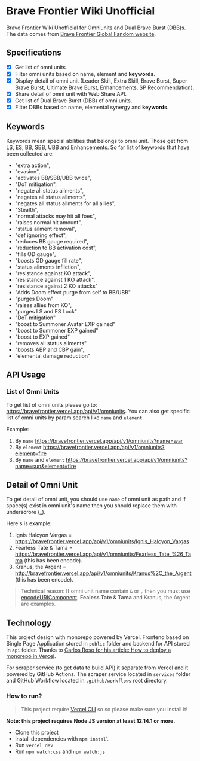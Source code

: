 # Brave Frontier Wiki Unofficial

Brave Frontier Wiki Unofficial for Omniunits and Dual Brave Burst (DBB)s. The data comes from [Brave Frontier Global Fandom website](https://bravefrontierglobal.fandom.com/wiki/Brave_Frontier_Wiki).

## Specifications

- [x] Get list of omni units
- [x] Filter omni units based on name, element and **keywords**.
- [x] Display detail of omni unit (Leader Skill, Extra Skill, Brave Burst, Super Brave Burst, Ultimate Brave Burst, Enhancements, SP Recommendation).
- [x] Share detail of omni unit with Web Share API.
- [x] Get list of Dual Brave Burst (DBB) of omni units.
- [x] Filter DBBs based on name, elemental synergy and **keywords**.

## Keywords

Keywords mean special abilities that belongs to omni unit. Those get from LS, ES, BB, SBB, UBB and Enhancements. So far list of keywords that have been collected are:

- "extra action", 
- "evasion", 
- "activates BB/SBB/UBB twice",
- "DoT mitigation", 
- "negate all status ailments",
- "negates all status ailments",
- "negates all status ailments for all allies",
- "Stealth", 
- "normal attacks may hit all foes",
- "raises normal hit amount", 
- "status ailment removal",
- "def ignoring effect",
- "reduces BB gauge required",
- "reduction to BB activation cost",
- "fills OD gauge",
- "boosts OD gauge fill rate",
- "status ailments infliction",
- "resistance against KO attack",
- "resistance against 1 KO attack",
- "resistance against 2 KO attacks"
- "Adds Doom effect purge from self to BB/UBB"
- "purges Doom"
- "raises allies from KO",
- "purges LS and ES Lock"
- "DoT mitigation"
- "boost to Summoner Avatar EXP gained"
- "boost to Summoner EXP gained"
- "boost to EXP gained"
- "removes all status ailments"
- "boosts ABP and CBP gain",
- "elemental damage reduction"

## API Usage

### List of Omni Units

To get list of omni units please go to: https://bravefrontier.vercel.app/api/v1/omniunits. You can also get specific list of omni units by param search like `name` and `element`.

Example:

1. By `name` https://bravefrontier.vercel.app/api/v1/omniunits?name=war
2. By `element` https://bravefrontier.vercel.app/api/v1/omniunits?element=fire
3. By `name` and `element` https://bravefrontier.vercel.app/api/v1/omniunits?name=sun&element=fire


## Detail of Omni Unit

To get detail of omni unit, you should use `name` of omni unit as path and if space(s) exist in omni unit's name then you should replace them with underscrore (_).

Here's is example:

1. Ignis Halcyon Vargas = https://bravefrontier.vercel.app/api/v1/omniunits/Ignis_Halcyon_Vargas
2. Fearless Tate & Tama = https://bravefrontier.vercel.app/api/v1/omniunits/Fearless_Tate_%26_Tama (this has been encode).
3. Kranus, the Argent = http://bravefrontier.vercel.app/api/v1/omniunits/Kranus%2C_the_Argent (this has been encode).

> Technical reason: If omni unit name contain `&` or `,` then you must use [encodeURIComponent](https://developer.mozilla.org/en-US/docs/Web/JavaScript/Reference/Global_Objects/encodeURIComponent). **Fealess Tate & Tama** and Kranus, the Argent are examples.

## Technology

This project design with monorepo powered by Vercel. Frontend based on Single Page Application stored in `public` folder and backend for API stored in `api` folder. Thanks to [Carlos Roso for his article: How to deploy a monorepo in Vercel](https://carlosroso.com/how-to-deploy-a-monorepo-in-vercel/).

For scraper service (to get data to build API) it separate from Vercel and it powered by GitHub Actions. The scraper service located in `services` folder and GitHub Workflow located in `.github/workflows` root directory.

### How to run?

> This project require [Vercel CLI](https://vercel.com/cli) so so please make sure you install it!

**Note: this project requires Node JS version at least 12.14.1 or more.**
- Clone this project
- Install dependencies with `npm install`
- Run `vercel dev`
- Run `npm watch:css` and `npm watch:js`